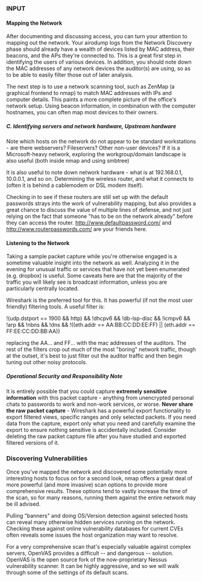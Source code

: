 ### INPUT


#### Mapping the Network

After documenting and discussing access, you can turn your attention to mapping out the network.  Your airodump logs from the Network Discovery phase should already have a wealth of devices listed by MAC address, their beacons, and the APs they're connected to.  This is a great first step in identifying the users of various devices.  In addition, you should note down the MAC addresses of any network devices the auditor(s) are using, so as to be able to easily filter those out of later analysis.

The next step is to use a network scanning tool, such as ZenMap (a graphical frontend to nmap) to match MAC addresses with IPs and computer details.  This paints a more complete picture of the office's network setup. Using beacon information, in combination with the computer hostnames, you can often map most devices to their owners.

##### C. Identifying servers and network hardware, Upstream hardware

Note which hosts on the network do not appear to be standard workstations - are there webservers?  Fileservers? Other non-user devices? If it is a Microsoft-heavy network, exploring the workgroup/domain landscape is also useful (both inside nmap and using smbtree)

It is also useful to note down network hardware - what is at 192.168.0.1, 10.0.0.1, and so on.  Determining the wireless router, and what it connects to (often it is behind a cablemodem or DSL modem itself).  

Checking in to see if these routers are still set up with the default passwords strays into the work of vulnerability mapping, but also provides a great chance to discuss the value of multiple lines of defense, and not just relying on the fact that someone "has to be on the network already" before they can access the router. http://www.defaultpassword.com/ and http://www.routerpasswords.com/ are your friends here.

#### Listening to the Network

Taking a sample packet capture while you're otherwise engaged is a sometime valuable insight into the network as well.  Analyzing it in the evening for unusual traffic or services that have not yet been enumerated (e.g. dropbox) is useful.  Some caveats here are that the majority of the traffic you will likely see is broadcast information, unless you are particularly centrally located.

Wireshark is the preferred tool for this.  It has powerful (if not the most user friendly) filtering tools.  A useful filter is:

!(udp.dstport == 1900 && http) && !dhcpv6 && !db-lsp-disc && !icmpv6 && !arp && !nbns && !dns && !((eth.addr == AA:BB:CC:DD:EE:FF) || (eth.addr == FF:EE:CC:DD:BB:AA))

replacing the AA... and FF... with the mac addresses of the auditors.  The rest of the filters crop out much of the most "boring" network traffic, though at the outset, it's best to just filter out the auditor traffic and then begin tuning out other noisy protocols.

##### Operational Security and Responsibility Note

It is entirely possible that you could capture **extremely sensitive information** with this packet capture - anything from unencrypted personal chats to passwords to work and non-work services, or worse.  **Never share the raw packet capture** - Wireshark has a powerful export functionality to export filtered views, specific ranges and only selected packets. If you need data from the capture, export only what you need and carefully examine the export to ensure nothing sensitive is accidentally included.  Consider deleting the raw packet capture file after you have studied and exported filtered versions of it. 

### Discovering Vulnerabilities

Once you've mapped the network and discovered some potentially more interesting hosts to focus on for a second look, nmap offers a great deal of more powerful (and more invasive) scan options to provide more comprehensive results.  These options tend to vastly increase the time of the scan, so for many reasons, running them against the entire network may be ill advised.

Pulling "banners" and doing OS/Version detection against selected hosts can reveal many otherwise hidden services running on the network.  Checking these against online vulnerability databases for current CVEs often reveals some issues the host organization may want to resolve.

For a very comprehensive scan that's especially valuable against complex servers, OpenVAS provides a difficult -- and dangerous -- solution.  OpenVAS is the open source fork of the now-proprietary Nessus vulnerability scanner.  It can be highly aggressive, and so we will walk through some of the settings of its default scans.
